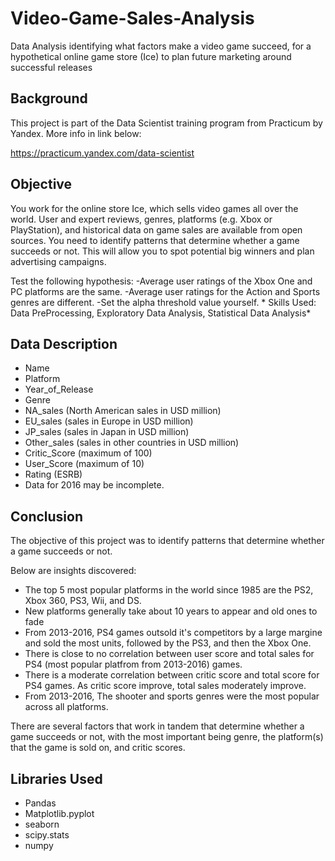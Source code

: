 # Video-Game-Sales-Analysis
Data Analysis identifying what factors make a video game succeed, for a hypothetical online game store (Ice) to plan future marketing around successful releases

## Background 

This project is part of the Data Scientist training program from Practicum by Yandex. More info in link below:

https://practicum.yandex.com/data-scientist

## Objective
You work for the online store Ice, which sells video games all over the world. User and expert reviews, genres, platforms (e.g. Xbox or PlayStation), and historical data on game sales are available from open sources. You need to identify patterns that determine whether a game succeeds or not. This will allow you to spot potential big winners and plan advertising campaigns.

Test the following hypothesis:
-Average user ratings of the Xbox One and PC platforms are the same.
-Average user ratings for the Action and Sports genres are different.
-Set the alpha threshold value yourself.
*
Skills Used: Data PreProcessing, Exploratory Data Analysis, Statistical Data Analysis*

## Data Description
* Name
* Platform
* Year_of_Release
* Genre
* NA_sales (North American sales in USD million)
* EU_sales (sales in Europe in USD million)
* JP_sales (sales in Japan in USD million)
* Other_sales (sales in other countries in USD million)
* Critic_Score (maximum of 100)
* User_Score (maximum of 10)
* Rating (ESRB)
* Data for 2016 may be incomplete.

## Conclusion
The objective of this project was to identify patterns that determine whether a game succeeds or not.

Below are insights discovered:

* The top 5 most popular platforms in the world since 1985 are the PS2, Xbox 360, PS3, Wii, and DS.
* New platforms generally take about 10 years to appear and old ones to fade
* From 2013-2016, PS4 games outsold it's competitors by a large margine and sold the most units, followed by the PS3, and then the Xbox One.
* There is close to no correlation between user score and total sales for PS4 (most popular platfrom from 2013-2016) games.
* There is a moderate correlation between critic score and total score for PS4 games. As critic score improve, total sales moderately improve.
* From 2013-2016, The shooter and sports genres were the most popular across all platforms.

There are several factors that work in tandem that determine whether a game succeeds or not, with the most important being genre, the platform(s) that the game is sold on, and critic scores.

## Libraries Used
- Pandas
- Matplotlib.pyplot
- seaborn
- scipy.stats
- numpy
